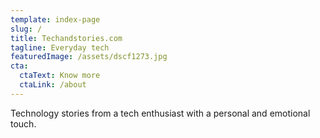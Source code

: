 ```yaml
---
template: index-page
slug: /
title: Techandstories.com
tagline: Everyday tech
featuredImage: /assets/dscf1273.jpg
cta:
  ctaText: Know more
  ctaLink: /about
---
```

Technology stories from a tech enthusiast with a personal and emotional touch.